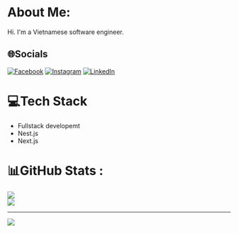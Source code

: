 # About Me:
Hi. I'm a Vietnamese software engineer.

## 🌐Socials
[![Facebook](https://img.shields.io/badge/Facebook-%231877F2.svg?logo=Facebook&logoColor=white)](https://facebook.com/lhs.64) [![Instagram](https://img.shields.io/badge/Instagram-%23E4405F.svg?logo=Instagram&logoColor=white)](https://www.instagram.com/lhs.64/) [![LinkedIn](https://img.shields.io/badge/LinkedIn-%230077B5.svg?logo=linkedin&logoColor=white)](https://www.linkedin.com/in/sang-le-ba4a02233/) 

# 💻Tech Stack
- Fullstack developemt
- Nest.js
- Next.js
# 📊GitHub Stats :
![](https://github-readme-stats.vercel.app/api?username=LHSang6403&theme=radical&hide_border=true&include_all_commits=true&count_private=false)<br/>
![](https://github-readme-streak-stats.herokuapp.com/?user=LHSang6403&theme=radical&hide_border=true)<br/>

---
[![](https://visitcount.itsvg.in/api?id=LHSang6403&icon=0&color=0)](https://visitcount.itsvg.in)
